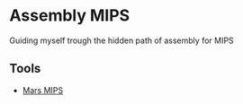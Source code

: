 Assembly MIPS
=============

Guiding myself trough the hidden path of assembly for MIPS

## Tools

 * [Mars MIPS](https://courses.missouristate.edu/KenVollmar/MARS/)

